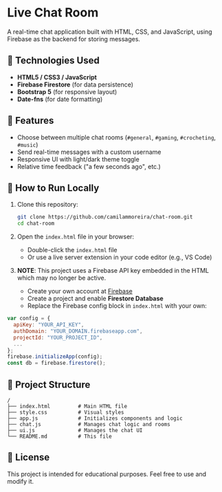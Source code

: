 # Live Chat Room

A real-time chat application built with HTML, CSS, and JavaScript, using Firebase as the backend for storing messages.

## 🔧 Technologies Used

- **HTML5 / CSS3 / JavaScript**
- **Firebase Firestore** (for data persistence)
- **Bootstrap 5** (for responsive layout)
- **Date-fns** (for date formatting)

## 🎯 Features

- Choose between multiple chat rooms (`#general`, `#gaming`, `#crocheting`, `#music`)
- Send real-time messages with a custom username
- Responsive UI with light/dark theme toggle
- Relative time feedback ("a few seconds ago", etc.)

## 🚀 How to Run Locally

1. Clone this repository:
   ```bash
   git clone https://github.com/camilammoreira/chat-room.git
   cd chat-room
   ```

2. Open the `index.html` file in your browser:
   - Double-click the `index.html` file
   - Or use a live server extension in your code editor (e.g., VS Code)

3. **NOTE**: This project uses a Firebase API key embedded in the HTML which may no longer be active.
   - Create your own account at [Firebase](https://firebase.google.com/)
   - Create a project and enable **Firestore Database**
   - Replace the Firebase config block in `index.html` with your own:

```js
var config = {
  apiKey: "YOUR_API_KEY",
  authDomain: "YOUR_DOMAIN.firebaseapp.com",
  projectId: "YOUR_PROJECT_ID",
  ...
};
firebase.initializeApp(config);
const db = firebase.firestore();
```

## 📁 Project Structure

```
/
├── index.html         # Main HTML file
├── style.css          # Visual styles
├── app.js             # Initializes components and logic
├── chat.js            # Manages chat logic and rooms
├── ui.js              # Manages the chat UI
└── README.md          # This file
```

## 📄 License

This project is intended for educational purposes. Feel free to use and modify it.
